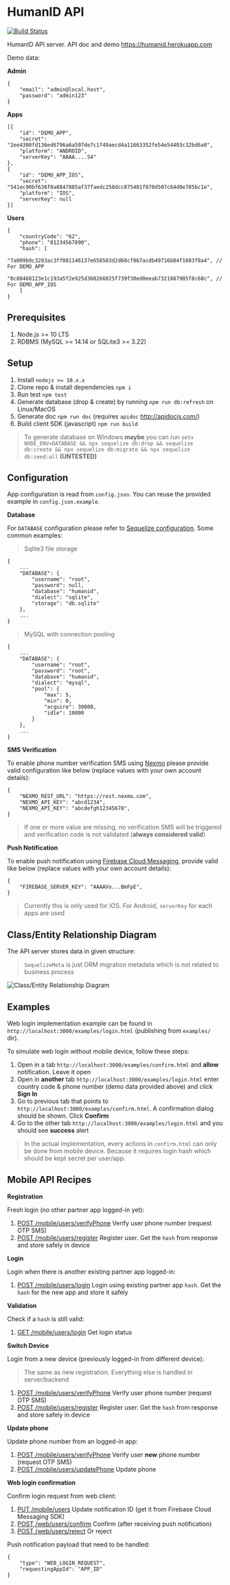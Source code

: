 # HumanID API

[![Build Status](https://travis-ci.org/bluenumberfoundation/humanid-api.png?branch=master)](https://travis-ci.org/bluenumberfoundation/humanid-api)

HumanID API server. API doc and demo https://humanid.herokuapp.com

Demo data:

**Admin**

```
{
    "email": "admin@local.host",
    "password": "admin123"
}
```

**Apps**

```
[{
    "id": "DEMO_APP",
    "secret": "2ee4300fd136ed6796a6a507de7c1f49aecd4a11663352fe54e54403c32bd6a0",
    "platform": "ANDROID",
	"serverKey": "AAAA....S4"    
},
{
    "id": "DEMO_APP_IOS",
    "secret": "541ec90bf636f0a8847885af37faedc258dcc875481f870d507c64d0e785bc1e",
    "platform": "IOS",
	"serverKey": null
}]
```

**Users**

```
{
    "countryCode": "62",
    "phone": "81234567890",
    "hash": [
        "7a009b9c3203ac3ff081146137e658583d2d60cf867acdb49716b84f1603f8a4", // For DEMO_APP
        "0c88468123e1c193a5f2e925d360266025f739f30ed0eeab7321887905f8c68c", // For DEMO_APP_IOS
    ]
}
```

## Prerequisites

1. Node.js >= 10 LTS
2. RDBMS (MySQL >= 14.14 or SQLite3 >= 3.22)

## Setup

1. Install `nodejs >= 10.x.x`
2. Clone repo & install dependencies `npm i`
3. Run test `npm test`
4. Generate database (drop & create) by running `npm run db:refresh` on Linux/MacOS
5. Generate doc `npm run doc` (requires `apidoc` http://apidocjs.com/)
6. Build client SDK (javascript) `npm run build`
   
> To generate database on Windows **maybe** you can run `setx NODE_ENV=DATABASE && npx sequelize db:drop && sequelize db:create && npx sequelize db:migrate && npx sequelize db:seed:all` **(UNTESTED)**

## Configuration

App configuration is read from `config.json`. You can reuse the provided example in `config.json.example`. 

**Database**

For `DATABASE` configuration please refer to [Sequelize configuration](http://docs.sequelizejs.com/manual/getting-started). Some common examples:

> Sqlite3 file storage

```
{
    ...
    "DATABASE": {
        "username": "root",
        "password": null,
        "database": "humanid",
        "dialect": "sqlite",
        "storage": "db.sqlite"
    },
    ...
}
```

> MySQL with connection pooling

```
{
    ...
    "DATABASE": {
        "username": "root",
        "password": "root",
        "database": "humanid",
        "dialect": "mysql",
        "pool": {
            "max": 5,
            "min": 0,
            "acquire": 30000,
            "idle": 10000
        }    
    },
    ...
}
```

**SMS Verification**

To enable phone number verification SMS using [Nexmo](https://www.nexmo.com/products/sms) please provide valid configuration like below (replace values with your own account details):

```
{
    "NEXMO_REST_URL": "https://rest.nexmo.com",
    "NEXMO_API_KEY": "abcd1234",
    "NEXMO_API_KEY": "abcdefgh12345678",
}
```
> If one or more value are missing, no verification SMS will be triggered and verification code is not validated (**always considered valid**)

**Push Notification**

To enable push notification using [Firebase Cloud Messaging](https://firebase.google.com/docs/admin/setup?authuser=0#initialize_the_sdk), provide valid like below (replace values with your own account details):

```
{
    "FIREBASE_SERVER_KEY": "AAAAVo...BmFpE",
}
```

> Currently this is only used for IOS. For Android, `serverKey` for each apps are used

## Class/Entity Relationship Diagram

The API server stores data in given structure:

> `SequelizeMeta` is just ORM migration metadata which is not related to business process

![Class/Entity Relationship Diagram](erd.png)


## Examples

Web login implementation example can be found in `http://localhost:3000/examples/login.html` (publishing from `examples/` dir). 

To simulate web login without mobile device, follow these steps:

1. Open in a tab `http://localhost:3000/examples/confirm.html` and **allow** notification. Leave it open
2. Open in **another** tab `http://localhost:3000/examples/login.html` enter country code & phone number (demo data provided above) and click **Sign In**
3. Go to previous tab that points to `http://localhost:3000/examples/confirm.html`. A confirmation dialog should be shown. Click **Confirm**
4. Go to the other tab `http://localhost:3000/examples/login.html` and you should see **success** alert

> In the actual implementation, every actions in `confirm.html` can only be done from mobile device. Because it requires login hash which should be kept secret per user/app.


## Mobile API Recipes

**Registration**

Fresh login (no other partner app logged-in yet):

1. [POST /mobile/users/verifyPhone](https://humanid.herokuapp.com/#api-Mobile-VerifyPhone) Verify user phone number (request OTP SMS) 
2. [POST /mobile/users/register](https://humanid.herokuapp.com/#api-Mobile-RegisterUser) Register user. Get the `hash` from response and store safely in device

**Login**

Login when there is another existing partner app logged-in:

1. [POST /mobile/users/login](https://humanid.herokuapp.com/#api-Mobile-LoginUser) Login using existing partner app `hash`. Get the `hash` for the new app and store it safely
   
**Validation**

Check if a `hash` is still valid:

1. [GET /mobile/users/login](https://humanid.herokuapp.com/#api-Mobile-LoginUserCheck) Get login status

**Switch Device** 

Login from a new device (previously logged-in from different device):

> The same as new registration. Everything else is handled in server/backend

1. [POST /mobile/users/verifyPhone](https://humanid.herokuapp.com/#api-Mobile-VerifyPhone) Verify user phone number (request OTP SMS) 
2. [POST /mobile/users/register](https://humanid.herokuapp.com/#api-Mobile-RegisterUser) Register user. Get the `hash` from response and store safely in device 

**Update phone**

Update phone number from an logged-in app:

1. [POST /mobile/users/verifyPhone](https://humanid.herokuapp.com/#api-Mobile-VerifyPhone) Verify user **new** phone number (request OTP SMS) 
2. [POST /mobile/users/updatePhone](https://humanid.herokuapp.com/#api-Mobile-UpdatePhone) Update phone 

**Web login confirmation**

Confirm login request from web client:

1. [PUT /mobile/users](https://humanid.herokuapp.com/#api-Mobile-Update) Update notification ID (get it from Firebase Cloud Messaging SDK) 
2. [POST /web/users/confirm](https://humanid.herokuapp.com/#api-Web-Confirm) Confirm (after receiving push notification)
3. [POST /web/users/reject](https://humanid.herokuapp.com/#api-Web-Reject) Or reject 

Push notification payload that need to be handled:

```
{
    "type": "WEB_LOGIN_REQUEST", 
    "requestingAppId": "APP_ID"
}
```